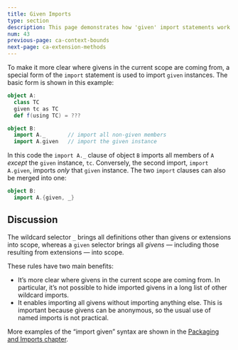 ```yaml
---
title: Given Imports
type: section
description: This page demonstrates how 'given' import statements work in Scala 3.
num: 43
previous-page: ca-context-bounds
next-page: ca-extension-methods
---
```



To make it more clear where givens in the current scope are coming from, a special form of the `import` statement is used to import `given` instances. The basic form is shown in this example:

```scala
object A:
  class TC
  given tc as TC
  def f(using TC) = ???

object B:
  import A._       // import all non-given members
  import A.given   // import the given instance
```

In this code the `import A._` clause of object `B` imports all members of `A` *except* the `given` instance, `tc`. Conversely, the second import, `import A.given`, imports *only* that `given` instance. The two `import` clauses can also be merged into one:

```scala
object B:
  import A.{given, _}
```


## Discussion

The wildcard selector `_` brings all definitions other than givens or extensions into scope, whereas a `given` selector brings all *givens* — including those resulting from extensions — into scope.

These rules have two main benefits:

- It’s more clear where givens in the current scope are coming from. In particular, it’s not possible to hide imported givens in a long list of other wildcard imports.
- It enables importing all givens without importing anything else. This is important because givens can be anonymous, so the usual use of named imports is not practical.

More examples of the “import given” syntax are shown in the [Packaging and Imports chapter](packaging-imports.md).



